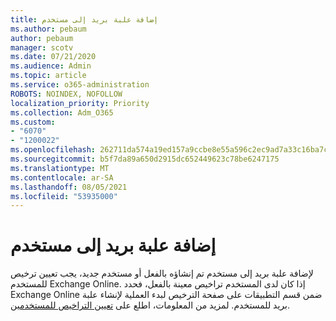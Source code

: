 ```yaml
---
title: إضافة علبة بريد إلى مستخدم
ms.author: pebaum
author: pebaum
manager: scotv
ms.date: 07/21/2020
ms.audience: Admin
ms.topic: article
ms.service: o365-administration
ROBOTS: NOINDEX, NOFOLLOW
localization_priority: Priority
ms.collection: Adm_O365
ms.custom:
- "6070"
- "1200022"
ms.openlocfilehash: 262711da574a19ed157a9ccbe8e55a596c2ec9ad7a33c16ba7ca9999c7716a6e
ms.sourcegitcommit: b5f7da89a650d2915dc652449623c78be6247175
ms.translationtype: MT
ms.contentlocale: ar-SA
ms.lasthandoff: 08/05/2021
ms.locfileid: "53935000"
---
```

# <a name="adding-a-mailbox-to-a-user"></a>إضافة علبة بريد إلى مستخدم

لإضافة علبة بريد إلى مستخدم تم إنشاؤه بالفعل أو مستخدم جديد، يجب تعيين ترخيص للمستخدم Exchange Online. إذا كان لدى المستخدم تراخيص معينة بالفعل، فحدد Exchange Online ضمن قسم التطبيقات على صفحة الترخيص لبدء العملية لإنشاء علبة بريد للمستخدم. لمزيد من المعلومات، اطلع على [تعيين التراخيص للمستخدمين](https://docs.microsoft.com/microsoft-365/admin/manage/assign-licenses-to-users).